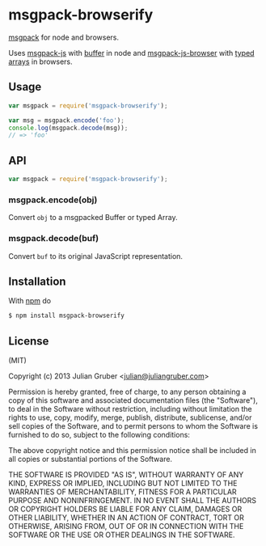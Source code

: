 
# msgpack-browserify

[msgpack](http://msgpack.org) for node and browsers.

Uses [msgpack-js](https://github.com/creationix/msgpack-js) with
[buffer](http://nodejs.org/api/buffer.html) in node and
[msgpack-js-browser](https://github.com/crreationix/msgpack-js-browser) with
[typed arrays](https://developer.mozilla.org/en-US/docs/JavaScript/Typed_arrays)
in browsers.

## Usage

```js
var msgpack = require('msgpack-browserify');

var msg = msgpack.encode('foo');
console.log(msgpack.decode(msg));
// => 'foo'
```

## API

```js
var msgpack = require('msgpack-browserify');
```

### msgpack.encode(obj)

Convert `obj` to a msgpacked Buffer or typed Array.

### msgpack.decode(buf)

Convert `buf` to its original JavaScript representation.

## Installation

With [npm](http://npmjs.org) do

```bash
$ npm install msgpack-browserify
```

## License

(MIT)

Copyright (c) 2013 Julian Gruber &lt;julian@juliangruber.com&gt;

Permission is hereby granted, free of charge, to any person obtaining a copy of
this software and associated documentation files (the "Software"), to deal in
the Software without restriction, including without limitation the rights to
use, copy, modify, merge, publish, distribute, sublicense, and/or sell copies
of the Software, and to permit persons to whom the Software is furnished to do
so, subject to the following conditions:

The above copyright notice and this permission notice shall be included in all
copies or substantial portions of the Software.

THE SOFTWARE IS PROVIDED "AS IS", WITHOUT WARRANTY OF ANY KIND, EXPRESS OR
IMPLIED, INCLUDING BUT NOT LIMITED TO THE WARRANTIES OF MERCHANTABILITY,
FITNESS FOR A PARTICULAR PURPOSE AND NONINFRINGEMENT. IN NO EVENT SHALL THE
AUTHORS OR COPYRIGHT HOLDERS BE LIABLE FOR ANY CLAIM, DAMAGES OR OTHER
LIABILITY, WHETHER IN AN ACTION OF CONTRACT, TORT OR OTHERWISE, ARISING FROM,
OUT OF OR IN CONNECTION WITH THE SOFTWARE OR THE USE OR OTHER DEALINGS IN THE
SOFTWARE.
